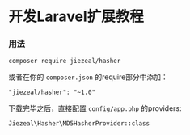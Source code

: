 # 开发Laravel扩展教程

### 用法
```
composer require jiezeal/hasher
```
或者在你的 `composer.json` 的require部分中添加：
```
"jiezeal/hasher": "~1.0"
```
下载完毕之后，直接配置 `config/app.php` 的providers:
```
Jiezeal\Hasher\MD5HasherProvider::class
```
